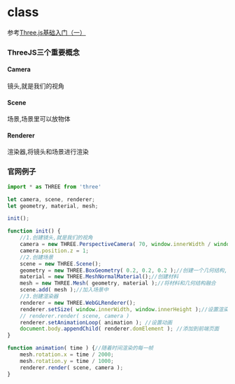 # class

参考[Three.js基础入门（一）](https://juejin.cn/post/7020396322062598181)

### ThreeJS三个重要概念
#### Camera
镜头,就是我们的视角

#### Scene
场景,场景里可以放物体

#### Renderer
渲染器,将镜头和场景进行渲染


### 官网例子
```js
import * as THREE from 'three'

let camera, scene, renderer;
let geometry, material, mesh;

init();

function init() {
    //1.创建镜头,就是我们的视角
    camera = new THREE.PerspectiveCamera( 70, window.innerWidth / window.innerHeight, 0.01, 10 );
    camera.position.z = 1;
    //2.创建场景
    scene = new THREE.Scene();
    geometry = new THREE.BoxGeometry( 0.2, 0.2, 0.2 );//创建一个几何结构,只是一个框架
    material = new THREE.MeshNormalMaterial();//创建材料
    mesh = new THREE.Mesh( geometry, material );//将材料和几何结构融合
    scene.add( mesh );//加入场景中
    //3.创建渲染器
    renderer = new THREE.WebGLRenderer();
    renderer.setSize( window.innerWidth, window.innerHeight );//设置渲染器的大小
    // renderer.render( scene, camera )
    renderer.setAnimationLoop( animation ); //设置动画
    document.body.appendChild( renderer.domElement ); //添加到前端页面
}

function animation( time ) {//随着时间渲染的每一帧
    mesh.rotation.x = time / 2000;
    mesh.rotation.y = time / 1000;
    renderer.render( scene, camera );
}

```